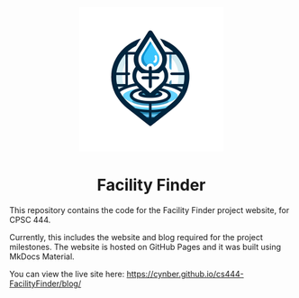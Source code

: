 <p align="center"><img width="256" height="256" src="docs/assets/img/icon.png"></p>

<h1 align="center">Facility Finder</h1>

This repository contains the code for the Facility Finder project website, for CPSC 444. 

Currently, this includes the website and blog required for the project milestones. The website is hosted on GitHub Pages and it was built using MkDocs Material. 

You can view the live site here: https://cynber.github.io/cs444-FacilityFinder/blog/
